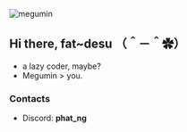 ![megumin](https://imgur.com/sTlV3qA)
## Hi there, fat~desu （＾－＾✿）
- a lazy coder, maybe?
- Megumin > you.
### Contacts
- Discord: **phat_ng**
